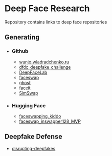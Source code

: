 # Deep Face Research

Repository contains links to deep face repositories

## Generating
* ### Github
  * [wunjo.wladradchenko.ru](https://github.com/wladradchenko/wunjo.wladradchenko.ru)
  * [dfdc_deepfake_challenge](https://github.com/selimsef/dfdc_deepfake_challenge)
  * [DeepFaceLab](https://github.com/iperov/DeepFaceLab)
  * [faceswap](https://github.com/deepfakes/faceswap)
  * [ghost](https://github.com/ai-forever/ghost)
  * [faceit](https://github.com/goberoi/faceit)
  * [SimSwap](https://github.com/neuralchen/SimSwap)
* ### Hugging Face
  * [faceswapping_kiddo](https://huggingface.co/kiddobellamy/faceswapping_kiddo)
  * [faceswap_inswapper128_MVP](https://huggingface.co/Olek03282255/faceswap_inswapper128_MVP)

## Deepfake Defense
* [disrupting-deepfakes](https://github.com/natanielruiz/disrupting-deepfakes)